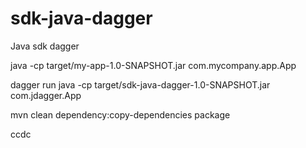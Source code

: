 # sdk-java-dagger
Java sdk dagger

java -cp target/my-app-1.0-SNAPSHOT.jar com.mycompany.app.App

dagger run java -cp target/sdk-java-dagger-1.0-SNAPSHOT.jar com.jdagger.App

mvn clean dependency:copy-dependencies package

ccdc